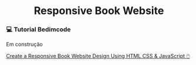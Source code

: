 <div align="center">

# Responsive Book Website

</div>

### :computer: Tutorial Bedimcode

Em construção

[Create a Responsive Book Website Design Using HTML CSS & JavaScript 🖱️](https://www.youtube.com/watch?v=b7eJQSHhuO8)

